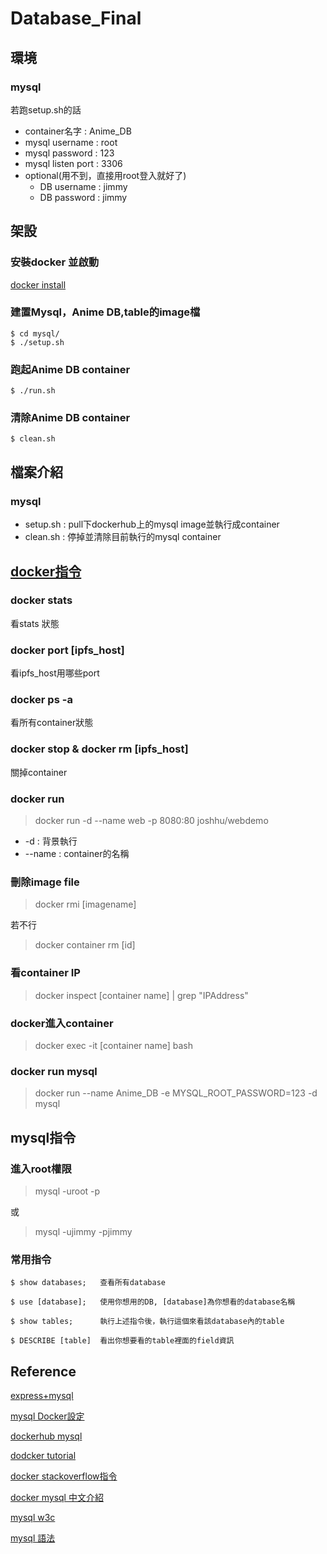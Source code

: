 # Database_Final

## 環境

### mysql

若跑setup.sh的話
- container名字 : Anime_DB
- mysql username : root
- mysql password : 123
- mysql listen port : 3306
- optional(用不到，直接用root登入就好了)
    - DB username : jimmy
    - DB password : jimmy

## 架設
### 安裝docker 並啟動
[docker install](https://www.docker.com/)
### 建置Mysql，Anime DB,table的image檔

```
$ cd mysql/
$ ./setup.sh
```

### 跑起Anime DB container

```
$ ./run.sh
```

### 清除Anime DB container

```
$ clean.sh
```

## 檔案介紹

### mysql

- setup.sh : pull下dockerhub上的mysql image並執行成container
- clean.sh : 停掉並清除目前執行的mysql container

## [docker指令](https://joshhu.gitbooks.io/dockercommands/content/Containers/ContainersBasic.html)

### docker stats

看stats 狀態

### docker port [ipfs_host]

看ipfs_host用哪些port

### docker ps -a

看所有container狀態

### docker stop & docker rm [ipfs_host]

關掉container

### docker run

> docker run -d --name web -p 8080:80 joshhu/webdemo

- -d : 背景執行
- --name : container的名稱

### 刪除image file

> docker rmi [imagename]

若不行
> docker container rm [id]

### 看container IP

> docker inspect [container name] | grep "IPAddress"

### docker進入container

> docker exec -it [container name] bash

### docker run mysql

> docker run --name Anime_DB -e MYSQL_ROOT_PASSWORD=123 -d mysql

## mysql指令

### 進入root權限

> mysql -uroot -p

或

> mysql -ujimmy -pjimmy
 
### 常用指令
```
$ show databases;   查看所有database

$ use [database];   使用你想用的DB, [database]為你想看的database名稱

$ show tables;      執行上述指令後，執行這個來看該database內的table

$ DESCRIBE [table]  看出你想要看的table裡面的field資訊

```

## Reference

[express+mysql](https://dotblogs.com.tw/explooosion/2016/07/18/010601)

[mysql Docker設定](https://medium.com/@lvthillo/customize-your-mysql-database-in-docker-723ffd59d8fb)

[dockerhub mysql](https://hub.docker.com/_/mysql/)

[dodcker tutorial](https://www.youtube.com/watch?v=YFl2mCHdv24)

[docker stackoverflow指令](https://stackoverflow.com/questions/16840409/how-to-list-containers-in-docker)

[docker mysql 中文介紹](https://peihsinsu.gitbooks.io/docker-note-book/content/common-docker-mysql.html)

[mysql w3c](https://www.w3resource.com/sql/data-type.php#NUMERIC)

[mysql 語法](http://www.mysqltutorial.org/mysql-show-columns/)